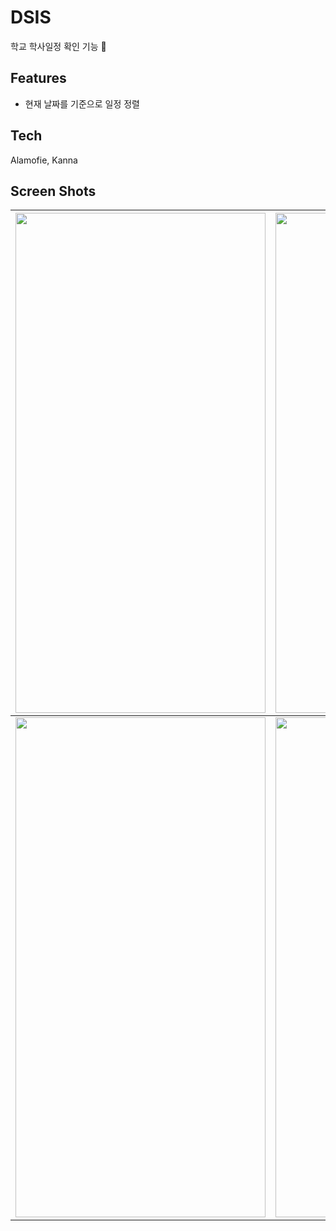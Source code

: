 # DSIS

학교 학사일정 확인 기능 🏫  

## Features  

- 현재 날짜를 기준으로 일정 정렬 

## Tech

Alamofie, Kanna  

## Screen Shots

|<img src="https://github.com/seongho-joo/DSIS/blob/master/img/Simulator%20Screen%20Shot%20-%20iPhone%2011%20Pro%20-%202020-09-08%20at%2014.59.29.png?raw=true" alt="" width="400" height="800" />|<img src="https://github.com/seongho-joo/DSIS/blob/master/img/Simulator%20Screen%20Shot%20-%20iPhone%2011%20Pro%20-%202020-09-08%20at%2014.59.36.png?raw=true" alt="" width="400" height="800" />|
|--|--|
|<img src="https://github.com/seongho-joo/DSIS/blob/master/img/Simulator%20Screen%20Shot%20-%20iPhone%2011%20Pro%20-%202020-09-08%20at%2014.59.47.png?raw=true" alt="" width="400" height="800" />|<img src="https://github.com/seongho-joo/DSIS/blob/master/img/Simulator%20Screen%20Shot%20-%20iPhone%2011%20Pro%20-%202020-09-08%20at%2014.59.52.png?raw=true" alt="" width="400" height="800" />|
